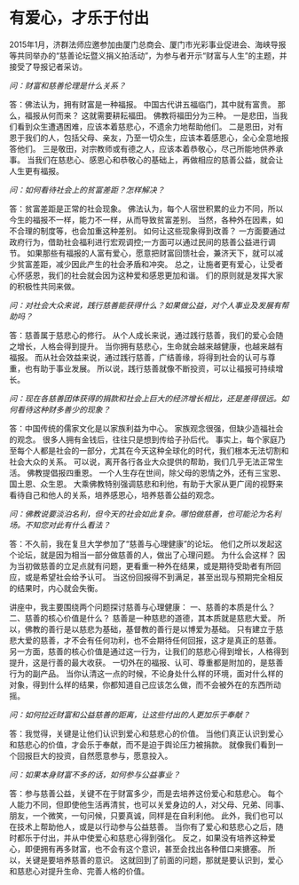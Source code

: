 # 有爱心，才乐于付出


2015年1月，济群法师应邀参加由厦门总商会、厦门市光彩事业促进会、海峡导报等共同举办的“慈善论坛暨义捐义拍活动”，为参与者开示“财富与人生”的主题，并接受了导报记者采访。

_问：财富和慈善伦理是什么关系？_

答：佛法认为，拥有财富是一种福报。
中国古代讲五福临门，其中就有富贵。
那么，福报从何而来？
这就需要耕耘福田。
佛教将福田分为三种。
一是悲田，当我们看到众生遭遇困难，应该本着慈悲心，不遗余力地帮助他们。
二是恩田，对有恩于我们的人，包括父母、亲友，乃至一切众生，应该本着感恩心，全心全意地报答他们。
三是敬田，对宗教师或有德之人，应该本着恭敬心，尽己所能地供养承事。
当我们在慈悲心、感恩心和恭敬心的基础上，再做相应的慈善公益，就会让人生更有福报。


_问：如何看待社会上的贫富差距？怎样解决？_

答：贫富差距是正常的社会现象。
佛法认为，每个人宿世积累的业力不同，所以今生的福报不一样，能力不一样，从而导致贫富差别。
当然，各种外在因素，如不合理的制度等，也会加重这种差别。
如何让这些现象得到改善？
一方面要通过政府行为，借助社会福利进行宏观调控;一方面可以通过民间的慈善公益进行调节。
如果那些有福报的人富有爱心，愿意把财富回馈社会，兼济天下，就可以减少贫富差距，减少因此产生的社会矛盾和冲突。
总之，让施者更有爱心，让受者心怀感恩，我们的社会就会因为这种爱和感恩更加和谐。
们的原则就是发挥大家的积极性共同来做。

_问：对社会大众来说，践行慈善能获得什么？如果做公益，对个人事业及发展有帮助吗？_

答：慈善属于慈悲心的修行。
从个人成长来说，通过践行慈善，我们的爱心会随之增长，人格会得到提升。
当你拥有慈悲心，生命就会越来越健康，也越来越有福报。
而从社会效益来说，通过践行慈善，广结善缘，将得到社会的认可与尊重，也有助于事业发展。
所以说，践行慈善就像不断投资，可以让福报可持续增长。

_问：现在各慈善团体获得的捐款和社会上巨大的经济增长相比，还是差得很远。如何看待这种财多善少的现象？_

答：中国传统的儒家文化是以家族利益为中心。
家族观念很强，但缺少造福社会的观念。
很多人拥有金钱后，往往只是想到传给子孙后代。
事实上，每个家庭乃至每个人都是社会的一部分，尤其在今天这种全球化的时代，我们根本无法切割和社会大众的关系。
可以说，离开各行各业大众提供的帮助，我们几乎无法正常生活。
佛教提倡报四重恩。
一个人生存在世间，除父母的恩情之外，还有三宝恩、国土恩、众生恩。
大乘佛教特别强调慈悲和利他，有助于大家从更广阔的视野来看待自己和他人的关系，培养感恩心，培养慈善公益的观念。

_问：佛教说要淡泊名利，但今天的社会如此复杂。哪怕做慈善，也可能沦为名利场。不知您对此有什么看法？_

答：不久前，我在复旦大学参加了“慈善与心理健康”的论坛。
他们之所以发起这个论坛，就是因为相当一部分做慈善的人，做出了心理问题。
为什么会这样？
因为当初做慈善的立足点就有问题，更看重一种外在结果，或是期待受助者有所回应，或是希望社会给予认可。
当这份回报得不到满足，甚至出现与预期完全相反的结果时，内心就会失衡。

讲座中，我主要围绕两个问题探讨慈善与心理健康：
一、慈善的本质是什么？
二、慈善的核心价值是什么？
慈善是一种慈悲的道德，其本质就是慈悲大爱。
所以，佛教的善行是以慈悲为基础，基督教的善行是以博爱为基础。
只有建立于慈悲大爱的慈善，才不会有任何功利，也不会期待任何回报，这才是真正的慈善。
另一方面，慈善的核心价值是通过这一行为，让我们的慈悲心得到增长，人格得到提升，这是行善的最大收获。
一切外在的福报、认可、尊重都是附加的，是慈善行为的副产品。
当你认清这一点的时候，不论身处什么样的环境，面对什么样的对象，得到什么样的结果，你都知道自己应该怎么做，而不会被外在的东西所动摇。

_问：如何拉近财富和公益慈善的距离，让这些付出的人更加乐于奉献？_

答：我觉得，关键是让他们认识到爱心和慈悲心的价值。
当他们真正认识到爱心和慈悲心的价值，才会乐于奉献，而不是迫于舆论压力被捐款。
就像我们看到一个回报巨大的投资，自然愿意参与，愿意投入。

_问：如果本身财富不多的话，如何参与公益事业？_

答：参与慈善公益，关键不在于财富多少，而是去培养这份爱心和慈悲心。
每个人能力不同，但即使他生活再清贫，也可以关爱身边的人，对父母、兄弟、同事、朋友，一个微笑，一句问候，只要真诚，同样是在自利利他。
此外，我们也可以在技术上帮助他人，或是以行动参与公益慈善。
当你有了爱心和慈悲心之后，随时都乐于付出，并从中使爱心和慈悲心得到强化。
反之，如果没有培养这种爱心，即便拥有再多财富，也不会有这个意识，甚至会找出各种借口来搪塞。
所以，关键是要培养慈善的意识。
这就回到了前面的问题，那就是要认识到，爱心和慈悲心对提升生命、完善人格的价值。

